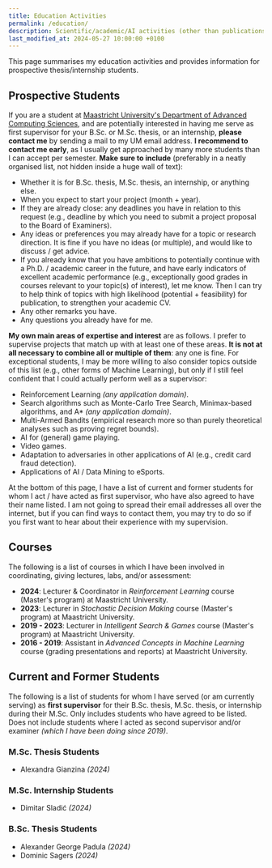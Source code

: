 ```yaml
---
title: Education Activities
permalink: /education/
description: Scientific/academic/AI activities (other than publications).
last_modified_at: 2024-05-27 10:00:00 +0100
---
```


This page summarises my education activities and provides information for prospective thesis/internship students.

## Prospective Students

If you are a student at [Maastricht University's Department of Advanced Computing Sciences](https://www.maastrichtuniversity.nl/dacs),
and are potentially interested in having me serve as first supervisor for your B.Sc. or M.Sc. thesis, or an internship, **please contact me** 
by sending a mail to my UM email address. **I recommend to contact me early**, as I usually get approached by many more students than I can
accept per semester. **Make sure to include** (preferably in a neatly organised list, not hidden inside a huge wall of text):

- Whether it is for B.Sc. thesis, M.Sc. thesis, an internship, or anything else.
- When you expect to start your project (month + year).
- If they are already close: any deadlines you have in relation to this request (e.g., deadline by which you need to submit a project proposal to the Board of Examiners).
- Any ideas or preferences you may already have for a topic or research direction. It is fine if you have no ideas (or multiple), and would like to discuss / get advice.
- If you already know that you have ambitions to potentially continue with a Ph.D. / academic career in the future, and have early indicators of excellent academic
performance (e.g., exceptionally good grades in courses relevant to your topic(s) of interest), let me know. Then I can try to help think of topics with high
likelihood (potential + feasibility) for publication, to strengthen your academic CV.
- Any other remarks you have.
- Any questions you already have for me.

**My own main areas of expertise and interest** are as follows. I prefer to supervise projects that match up with at least one of these areas.
**It is not at all necessary to combine all or multiple of them**: any one is fine. For exceptional students, I may be more willing to
also consider topics outside of this list (e.g., other forms of Machine Learning), but only if I still feel confident that I could actually 
perform well as a supervisor:

- Reinforcement Learning *(any application domain)*.
- Search algorithms such as Monte-Carlo Tree Search, Minimax-based algorithms, and A* *(any application domain)*.
- Multi-Armed Bandits (empirical research more so than purely theoretical analyses such as proving regret bounds).
- AI for (general) game playing.
- Video games.
- Adaptation to adversaries in other applications of AI (e.g., credit card fraud detection).
- Applications of AI / Data Mining to eSports.

At the bottom of this page, I have a list of current and former students for whom I act / have acted as first supervisor,
who have also agreed to have their name listed. I am not going to spread their email addresses all over the internet, but 
if you can find ways to contact them, you may try to do so if you first want to hear about their experience with my supervision.

## Courses

The following is a list of courses in which I have been involved in coordinating, giving lectures, labs, and/or assessment:

- **2024**: Lecturer & Coordinator in *Reinforcement Learning* course (Master's program) at Maastricht University.
- **2023**: Lecturer in *Stochastic Decision Making* course (Master's program) at Maastricht University.
- **2019 - 2023**: Lecturer in *Intelligent Search & Games* course (Master's program) at Maastricht University.
- **2016 - 2019**: Assistant in *Advanced Concepts in Machine Learning* course (grading presentations and reports) at Maastricht University.

## Current and Former Students

The following is a list of students for whom I have served (or am currently serving) as **first supervisor** for their B.Sc. thesis,
M.Sc. thesis, or internship during their M.Sc. Only includes students who have agreed to be listed. Does not include students where
I acted as second supervisor and/or examiner *(which I have been doing since 2019)*.

### M.Sc. Thesis Students

- Alexandra Gianzina *(2024)*

### M.Sc. Internship Students

- Dimitar Sladić *(2024)*

### B.Sc. Thesis Students

- Alexander George Padula *(2024)*
- Dominic Sagers *(2024)*
